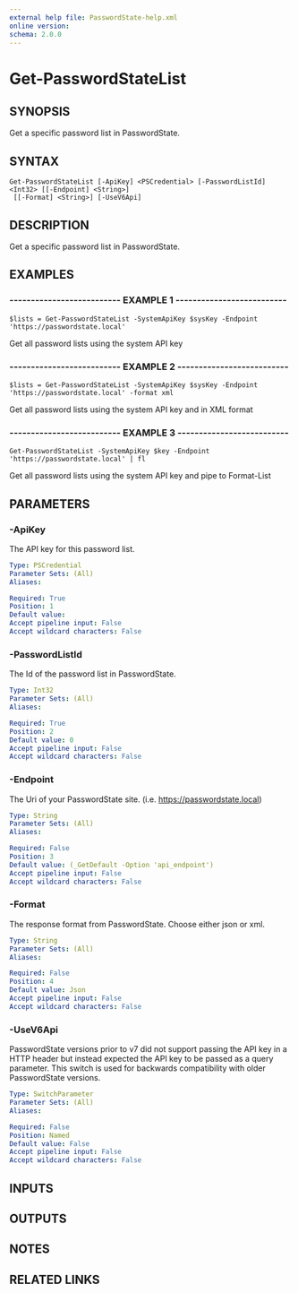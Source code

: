 ```yaml
---
external help file: PasswordState-help.xml
online version: 
schema: 2.0.0
---
```


# Get-PasswordStateList
## SYNOPSIS
Get a specific password list in PasswordState.

## SYNTAX

```
Get-PasswordStateList [-ApiKey] <PSCredential> [-PasswordListId] <Int32> [[-Endpoint] <String>]
 [[-Format] <String>] [-UseV6Api]
```

## DESCRIPTION
Get a specific password list in PasswordState.

## EXAMPLES

### -------------------------- EXAMPLE 1 --------------------------
```
$lists = Get-PasswordStateList -SystemApiKey $sysKey -Endpoint 'https://passwordstate.local'
```

Get all password lists using the system API key

### -------------------------- EXAMPLE 2 --------------------------
```
$lists = Get-PasswordStateList -SystemApiKey $sysKey -Endpoint 'https://passwordstate.local' -format xml
```

Get all password lists using the system API key and in XML format

### -------------------------- EXAMPLE 3 --------------------------
```
Get-PasswordStateList -SystemApiKey $key -Endpoint 'https://passwordstate.local' | fl
```

Get all password lists using the system API key and pipe to Format-List

## PARAMETERS

### -ApiKey
The API key for this password list.

```yaml
Type: PSCredential
Parameter Sets: (All)
Aliases: 

Required: True
Position: 1
Default value: 
Accept pipeline input: False
Accept wildcard characters: False
```

### -PasswordListId
The Id of the password list in PasswordState.

```yaml
Type: Int32
Parameter Sets: (All)
Aliases: 

Required: True
Position: 2
Default value: 0
Accept pipeline input: False
Accept wildcard characters: False
```

### -Endpoint
The Uri of your PasswordState site.
(i.e.
https://passwordstate.local)

```yaml
Type: String
Parameter Sets: (All)
Aliases: 

Required: False
Position: 3
Default value: (_GetDefault -Option 'api_endpoint')
Accept pipeline input: False
Accept wildcard characters: False
```

### -Format
The response format from PasswordState.
Choose either json or xml.

```yaml
Type: String
Parameter Sets: (All)
Aliases: 

Required: False
Position: 4
Default value: Json
Accept pipeline input: False
Accept wildcard characters: False
```

### -UseV6Api
PasswordState versions prior to v7 did not support passing the API key in a HTTP header
but instead expected the API key to be passed as a query parameter.
This switch is used for 
backwards compatibility with older PasswordState versions.

```yaml
Type: SwitchParameter
Parameter Sets: (All)
Aliases: 

Required: False
Position: Named
Default value: False
Accept pipeline input: False
Accept wildcard characters: False
```

## INPUTS

## OUTPUTS

## NOTES

## RELATED LINKS

